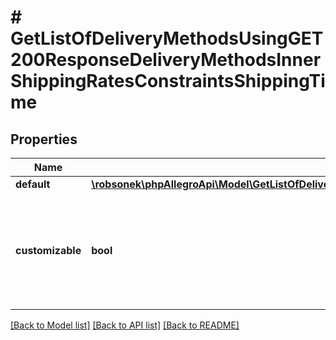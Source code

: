 # # GetListOfDeliveryMethodsUsingGET200ResponseDeliveryMethodsInnerShippingRatesConstraintsShippingTime

## Properties

Name | Type | Description | Notes
------------ | ------------- | ------------- | -------------
**default** | [**\robsonek\phpAllegroApi\Model\GetListOfDeliveryMethodsUsingGET200ResponseDeliveryMethodsInnerShippingRatesConstraintsShippingTimeDefault**](GetListOfDeliveryMethodsUsingGET200ResponseDeliveryMethodsInnerShippingRatesConstraintsShippingTimeDefault.md) |  | [optional]
**customizable** | **bool** | Indicates if custom shipping time can be set when adding or modifying shipping rates. | [optional]

[[Back to Model list]](../../README.md#models) [[Back to API list]](../../README.md#endpoints) [[Back to README]](../../README.md)

